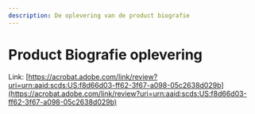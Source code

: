```yaml
---
description: De oplevering van de product biografie
---
```


# Product Biografie oplevering

Link: [https://acrobat.adobe.com/link/review?uri=urn:aaid:scds:US:f8d66d03-ff62-3f67-a098-05c2638d029b](https://acrobat.adobe.com/link/review?uri=urn:aaid:scds:US:f8d66d03-ff62-3f67-a098-05c2638d029b)
